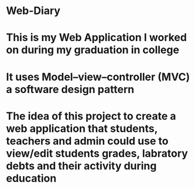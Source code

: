 # Web-Diary
# This is my Web Application I worked on during my graduation in college
# It uses Model–view–controller (MVC) a software design pattern
# The idea of this project to create a web application that students, teachers and admin could use to view/edit students grades, labratory debts and their activity during education
